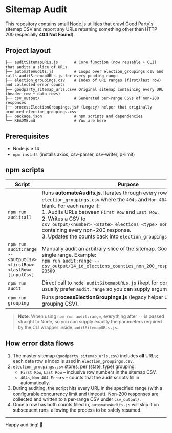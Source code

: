 # Sitemap Audit

This repository contains small Node.js utilities that crawl Good Party's sitemap CSV and report any URLs returning something other than HTTP 200 (especially **404 Not Found**).

## Project layout

```
├── auditSitemapURLs.js       # Core function (now reusable + CLI) that audits a slice of URLs
├── automateAudits.js         # Loops over election_groupings.csv and calls auditSitemapURLs.js for every pending range
├── election_groupings.csv    # Index of URL ranges (first/last row) and collected error counts
├── goodparty_sitemap_urls.csv# Original sitemap containing every URL (header row + data rows)
├── csv_output/               # Generated per-range CSVs of non-200 responses
├── processElectionGroupings.js# (Legacy) helper that originally produced election_groupings.csv
├── package.json              # npm scripts and dependencies
└── README.md                 # You are here
```

## Prerequisites

* Node.js ≥ 14
* `npm install` (installs axios, csv-parser, csv-writer, p-limit)

## npm scripts

| Script | Purpose |
|--------|---------|
| `npm run audit:all` | Runs **automateAudits.js**. Iterates through every row in `election_groupings.csv` where the `404s` and `Non-404 Errors` cells are blank. For each range it:<br>1. Audits URLs between `First Row` and `Last Row`.<br>2. Writes a CSV to `csv_output/<number>_<state>_elections_<type>_non_200_responses.csv` containing every non-200 response.<br>3. Updates the counts back into `election_groupings.csv`. |
| `npm run audit:range -- <outputCsv> <firstRow> <lastRow> [inputCsv]` | Manually audit an arbitrary slice of the sitemap. Good for re-checking a single range. Example:<br>`npm run audit:range -- csv_output/14_id_elections_counties_non_200_responses.csv 23118 23509` |
| `npm run audit` | Direct call to `node auditSitemapURLs.js` (kept for compatibility). You'll usually prefer `audit:range` so you can supply arguments. |
| `npm run grouping` | Runs **processElectionGroupings.js** (legacy helper used to generate the grouping CSV). |

> **Note**: When using `npm run audit:range`, everything after `--` is passed straight to Node, so you can supply exactly the parameters required by the CLI wrapper inside `auditSitemapURLs.js`.

## How error data flows

1. The master sitemap (`goodparty_sitemap_urls.csv`) includes **all** URLs; each data row's index is used in `election_groupings.csv`.
2. `election_groupings.csv` stores, per (state, type) grouping:
   * `First Row`, `Last Row` – inclusive row numbers in the sitemap CSV.
   * `404s`, `Non-404 Errors` – counts that the audit scripts fill in automatically.
3. During auditing, the script hits every URL in the specified range (with a configurable concurrency limit and timeout). Non-200 responses are collected and written to a per-range CSV under `csv_output/`.
4. Once a row has both counts filled in, `automateAudits.js` will skip it on subsequent runs, allowing the process to be safely resumed.

---

Happy auditing! 🎉 